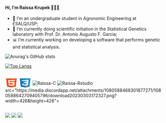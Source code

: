 #### Hi, I’m Raissa Krupek 👩🏻‍💻

- 🌱 I’m an undergraduate student in Agronomic Engineering at ESALQ/USP;
- 🧬 I’m currently doing scientific initiation in the Statistical Genetics laboratory with Prof. Dr. Antonio Augusto F. Garcia;
- 📊 I’m currently working on developing a software that performs genetic and statistical analysis.

<!---
RaissaKrupek/RaissaKrupek is a ✨ special ✨ repository because its `README.md` (this file) appears on your GitHub profile.
You can click the Preview link to take a look at your changes.
--->


![Anurag's GitHub stats](https://github-readme-stats.vercel.app/api?username=RaissaKrupek&show_icons=true&theme=radical)

[![Top Langs](https://github-readme-stats.vercel.app/api/top-langs/?username=RaissaKrupek&hide_progress=true&theme=radical)](https://github.com/RaissaKrupek/github-readme-stats)

<div style="display: inline_block"><br>
  <img align="center" alt="Raissa-HTML" height="30" width="40" src="https://raw.githubusercontent.com/devicons/devicon/master/icons/html5/html5-original.svg">
  <img align="center" alt="Raissa-CSS" height="30" width="40" src="https://raw.githubusercontent.com/devicons/devicon/master/icons/css3/css3-original.svg">
  <img align="center" alt="Raissa-C" height="30" width="40" src="https://cdn.jsdelivr.net/gh/devicons/devicon/icons/c/c-original.svg">
  <img align="center" alt="Raissa-Rstudio" height="30" width="40" src="https://cdn.jsdelivr.net/gh/devicons/devicon/icons/rstudio/rstudio-original.svg">
   src="https://media.discordapp.net/attachments/1080588468301877271/1080588642709405796/download20230303172327.png?width=426&height=426">
</div>

 ##
 
<div> 
  <a href="https://instagram.com/raissa_krupek/" target="_blank"><img src="https://img.shields.io/badge/-Instagram-%23E4405F?style=for-the-badge&logo=instagram&logoColor=white" target="_blank"></a>
  <a href = "mailto:raissa.krupek@usp.br"><img src="https://img.shields.io/badge/-Gmail-%23333?style=for-the-badge&logo=gmail&logoColor=white" target="_blank"></a>
  <a href="https://www.linkedin.com/in/raissakrupek" target="_blank"><img src="https://img.shields.io/badge/-LinkedIn-%230077B5?style=for-the-badge&logo=linkedin&logoColor=white" target="_blank"></a> 
  
</div>

